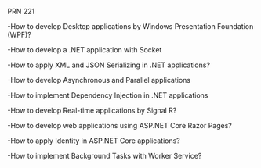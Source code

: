 PRN 221

-How to develop Desktop applications by Windows Presentation Foundation (WPF)?

-How to develop a .NET application with Socket 

-How to apply XML and JSON Serializing in .NET applications?

-How to develop Asynchronous and Parallel applications

-How to implement Dependency Injection in .NET applications

-How to develop Real-time applications by Signal R?

-How to develop web applications using ASP.NET Core Razor Pages?

-How to apply Identity in ASP.NET Core applications?

-How to implement Background Tasks with Worker Service?

